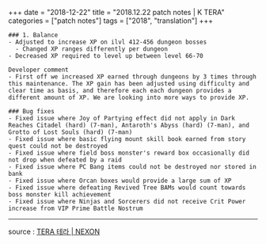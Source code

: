 +++
date = "2018-12-22"
title = "2018.12.22 patch notes | K TERA"
categories = ["patch notes"]
tags = ["2018", "translation"]
+++

```
### 1. Balance
- Adjusted to increase XP on ilvl 412-456 dungeon bosses
  - Changed XP ranges differently per dungeon
- Decreased XP required to level up between level 66-70

Developer comment
- First off we increased XP earned through dungeons by 3 times through this maintenance. The XP gain has been adjusted using difficulty and clear time as basis, and therefore each each dungeon provides a different amount of XP. We are looking into more ways to provide XP.

### Bug fixes
- Fixed issue where Joy of Partying effect did not apply in Dark Reaches Citadel (hard) (7-man), Antaroth's Abyss (hard) (7-man), and Grotto of Lost Souls (hard) (7-man)
- Fixed issue where basic flying mount skill book earned from story quest could not be destroyed
- Fixed issue where field boss monster's reward box occasionally did not drop when defeated by a raid
- Fixed issue where PC Bang items could not be destroyed nor stored in bank
- Fixed issue where Orcan boxes would provide a large sum of XP
- Fixed issue where defeating Revived Tree BAMs would count towards boss monster kill achievement
- Fixed issue where Ninjas and Sorcerers did not receive Crit Power increase from VIP Prime Battle Nostrum
```

----

source : [TERA 테라 | NEXON](http://tera.nexon.com/news/update/view.aspx?n4articlesn=371)
